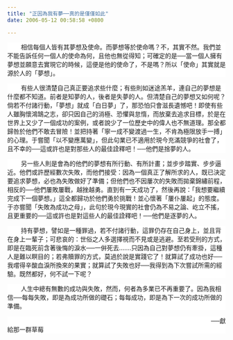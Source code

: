 ```yaml
---
title: "正因為我有夢──真的是僅僅如此"
date: 2006-05-12 00:58:58 +0800

---
```

<p style="BACKGROUND: white">        相信每個人皆有其夢想及使命。而夢想等於使命嗎？不，其實不然。我們並不能告訴任何一個人的使命為何，且他也無從得知；可確定的是──當一個人擁有夢想並願意去實現它的時候，這便是他的使命了，不是嗎？所以「使命」其實就是源於人的「夢想」。</p><p /><p style="BACKGROUND: white">        有些人很清楚自己真正要追求些什麼；有些則如迷途羔羊，連自己的夢想是什麼都不知道。前者是知夢的人，後者是失夢的人。但清楚自己的夢想又如何呢？倘若不付諸行動，「夢想」就成「白日夢」了，那恐怕只會滋長遺憾吧！即使有些人雖胸懷鴻鵠之志，卻只因自己的消極、恐懼與怠惰，而放棄去追求目標，於是在世界上又少了一個成功的案例，或者說少了一位歷史中的偉人也不無道理。那全都歸咎於他們不敢去冒險！並把持著「寧一成不變渡過一生，不肯為極限放手一搏」的心理。于嘗聞「以不變應萬變」，但此句業已不適用於現今充滿競爭的社會了，且不幸的──這或許也是對那些人的最佳詮釋吧！──他們是捨夢的人。</p><p /><p style="BACKGROUND: white">        另一些人則是會為的他們的夢想有所行動、有所計畫；並步步踏實、步步逼近。他們或許歷經數次失敗，而他們接受：因為一個真正了解所求的人，既已決定要追求夢想，必也為失敗做好了準備；但他們也不因屢次的失敗而拋棄錦繡前程，相反的──他們屢敗屢戰，越挫越勇。直到有一天成功了，然後再說：「我想要繼續完成下一個夢想。」這全都歸功於他們勇於挑戰！並心懷著「屢仆屢起」的態度。于亦嘗聞「失敗為成功之母」，此句於現今現實的社會仍為不易之論、屹立不搖，且更重要的──這或許也是對這些人的最佳詮釋吧！──他們是逐夢的人。</p><p /><p style="BACKGROUND: white">        持有夢想，譬如是一種罪過，若不付諸行動，這罪仍存在自己身上，並且背在身上一輩子；可悲哀的：世俗之人多選擇視而不見或是逃避。至若受刑的方式，即是在臨死前含著後悔的淚水──一倂死去.……只因為自己對夢想仍有牽掛，這種人是難以瞑目的；若弗贖罪的方式，莫過於說是實踐它了！就算試了成功也好──我嚐得辛酸血淚所換來的果實；就算試了失敗也好──我得到為下次嘗試所需的經驗。既然都好，何不試一下呢？</p><p /><p style="BACKGROUND: white">        人生中總有無數的成功與失敗，然而，何者為多業已不再重要了。因為我相信──每每失敗，即是為成功所做的礎石；每每成功，即是為下一次的成功所做的準備。</p><p style="BACKGROUND: white" align="justify">                                                                                                                    ──獻給那一群草莓</p>

